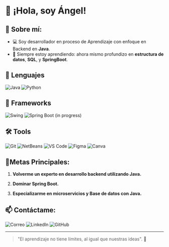 # 👋 ¡Hola, soy Ángel!

## 🚀 Sobre mí:
- 💻 Soy desarrollador en proceso de Aprendizaje con enfoque en Backend en **Java**.
- 🌱 Siempre estoy aprendiendo: ahora mismo profundizo en **estructura de datos**, **SQL**, y **SpringBoot**.

## 🌟 Lenguajes
<p>
  <img src="https://img.shields.io/badge/Java-ED8B00?style=for-the-badge&logo=java&logoColor=white" alt="Java"/>
  <img src="https://img.shields.io/badge/Python-3776AB?style=for-the-badge&logo=python&logoColor=white" alt="Python"/>
</p>

## 🚀 Frameworks
<p>
  <img src="https://img.shields.io/badge/Swing-007396?style=for-the-badge&logo=java&logoColor=white" alt="Swing"/>
  <img src="https://img.shields.io/badge/Spring%20Boot-6DB33F?style=for-the-badge&logo=springboot&logoColor=white" alt="Spring Boot (in progress)"/>
</p>

## 🛠 Tools
<p>
  <img src="https://img.shields.io/badge/Git-F05032?style=for-the-badge&logo=git&logoColor=white" alt="Git"/>
  <img src="https://img.shields.io/badge/NetBeans-1B6AC6?style=for-the-badge&logo=apache-netbeans-ide&logoColor=white" alt="NetBeans"/>
  <img src="https://img.shields.io/badge/VS%20Code-007ACC?style=for-the-badge&logo=visual-studio-code&logoColor=white" alt="VS Code"/>
  <img src="https://img.shields.io/badge/Figma-F24E1E?style=for-the-badge&logo=figma&logoColor=white" alt="Figma"/>
  <img src="https://img.shields.io/badge/Canva-00C4CC?style=for-the-badge&logo=canva&logoColor=white" alt="Canva"/>
</p>



## 🎯Metas Principales:

1. **Volverme un experto en desarrollo backend utilizando Java.**
   
2. **Dominar Spring Boot.**

3. **Especializarme en microservicios y Base de datos con Java.**

## 📫 Contáctame:
<p>
  <a href="mailto:angeldavidtrillodelacruz@gmail.com" target="_blank" style="text-decoration:none;">
    <img src="https://img.shields.io/badge/✉️%20Correo-orange?style=for-the-badge" alt="Correo"/>
  </a>
  <a href="https://www.linkedin.com/in/angel-david-trillo" target="_blank" style="text-decoration:none;">
    <img src="https://img.shields.io/badge/💼%20LinkedIn-blue?style=for-the-badge" alt="LinkedIn"/>
  </a>
  <a href="https://github.com/Angel-Trillo" target="_blank" style="text-decoration:none;">
    <img src="https://img.shields.io/badge/🕹️%20GitHub-green?style=for-the-badge" alt="GitHub"/>
  </a>
</p>


---

> "El aprendizaje no tiene límites, al igual que nuestras ideas". 🚀
